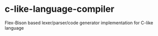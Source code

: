 # c-like-language-compiler
Flex-Bison based lexer/parser/code generator implementation for C-like language
